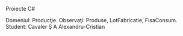 Proiecte C#

Domeniul: Producţie.
  Observaţi: Produse, LotFabricatie, FisaConsum.
  Student: Cavaler Ş A Alexandru-Cristian

